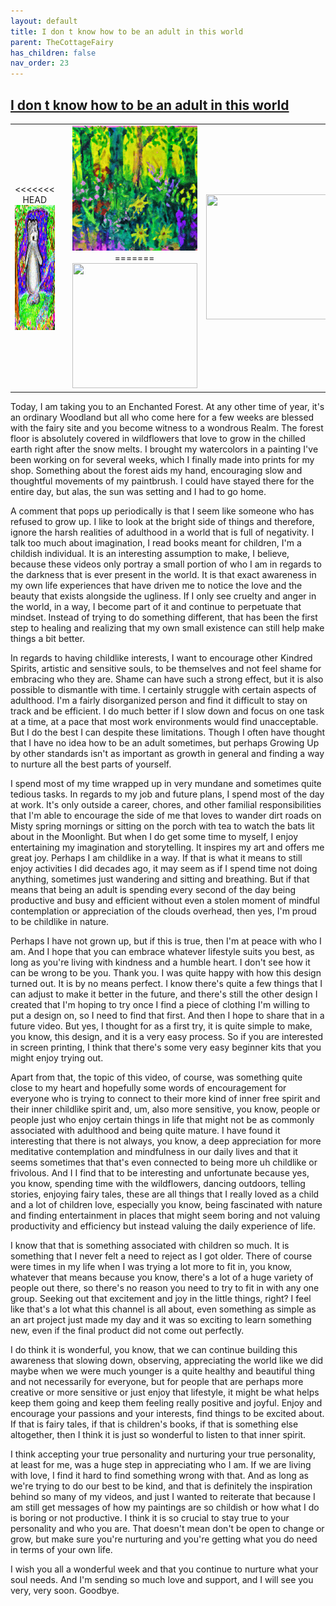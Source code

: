 ```yaml
---
layout: default
title: I don t know how to be an adult in this world
parent: TheCottageFairy
has_children: false
nav_order: 23
---
```


## [I don t know how to be an adult in this world](https://www.youtube.com/watch?v=Yf-xNfRkX_Q)

<div>
<table align="center">
	<tr>
		<td align="center">
<<<<<<< HEAD
			<img src="../../assets/cottage_fairy_ai_generated_photos/I_don_t_know_how_to_be_an_adult_in_this_world-[Yf-xNfRkX_Q]/generated_00.png" height="200" width="200"/>
		</td>
		<td align="center">
			<img src="../../assets/cottage_fairy_ai_generated_photos/I_don_t_know_how_to_be_an_adult_in_this_world-[Yf-xNfRkX_Q]/generated_01.png" height="200" width="200"/>
		</td>
		<td align="center">
			<img src="../../assets/cottage_fairy_ai_generated_photos/I_don_t_know_how_to_be_an_adult_in_this_world-[Yf-xNfRkX_Q]/generated_02.png" height="200" width="200"/>
=======
			<img src="../../posters/I_don_t_know_how_to_be_an_adult_in_this_world-[Yf-xNfRkX_Q]/generated_00.png" height="200" width="200"/>
		</td>
		<td align="center">
			<img src="../../posters/I_don_t_know_how_to_be_an_adult_in_this_world-[Yf-xNfRkX_Q]/generated_01.png" height="200" width="200"/>
		</td>
		<td align="center">
			<img src="../../posters/I_don_t_know_how_to_be_an_adult_in_this_world-[Yf-xNfRkX_Q]/generated_02.png" height="200" width="200"/>
>>>>>>> ffe52613361410ad9d371a0f80e81de4dd24175f
		</td>
	</tr>
</table>
</div>

Today, I am taking you to an Enchanted Forest. At any other time of year, it's an ordinary Woodland but all who come here for a few weeks are blessed with the fairy site and you become witness to a wondrous Realm. The forest floor is absolutely covered in wildflowers that love to grow in the chilled earth right after the snow melts. I brought my watercolors in a painting I've been working on for several weeks, which I finally made into prints for my shop. Something about the forest aids my hand, encouraging slow and thoughtful movements of my paintbrush. I could have stayed there for the entire day, but alas, the sun was setting and I had to go home.

A comment that pops up periodically is that I seem like someone who has refused to grow up. I like to look at the bright side of things and therefore, ignore the harsh realities of adulthood in a world that is full of negativity. I talk too much about imagination, I read books meant for children, I'm a childish individual. It is an interesting assumption to make, I believe, because these videos only portray a small portion of who I am in regards to the darkness that is ever present in the world. It is that exact awareness in my own life experiences that have driven me to notice the love and the beauty that exists alongside the ugliness. If I only see cruelty and anger in the world, in a way, I become part of it and continue to perpetuate that mindset. Instead of trying to do something different, that has been the first step to healing and realizing that my own small existence can still help make things a bit better.

In regards to having childlike interests, I want to encourage other Kindred Spirits, artistic and sensitive souls, to be themselves and not feel shame for embracing who they are. Shame can have such a strong effect, but it is also possible to dismantle with time. I certainly struggle with certain aspects of adulthood. I'm a fairly disorganized person and find it difficult to stay on track and be efficient. I do much better if I slow down and focus on one task at a time, at a pace that most work environments would find unacceptable. But I do the best I can despite these limitations. Though I often have thought that I have no idea how to be an adult sometimes, but perhaps Growing Up by other standards isn't as important as growth in general and finding a way to nurture all the best parts of yourself.

I spend most of my time wrapped up in very mundane and sometimes quite tedious tasks. In regards to my job and future plans, I spend most of the day at work. It's only outside a career, chores, and other familial responsibilities that I'm able to encourage the side of me that loves to wander dirt roads on Misty spring mornings or sitting on the porch with tea to watch the bats lit about in the Moonlight. But when I do get some time to myself, I enjoy entertaining my imagination and storytelling. It inspires my art and offers me great joy. Perhaps I am childlike in a way. If that is what it means to still enjoy activities I did decades ago, it may seem as if I spend time not doing anything, sometimes just wandering and sitting and breathing. But if that means that being an adult is spending every second of the day being productive and busy and efficient without even a stolen moment of mindful contemplation or appreciation of the clouds overhead, then yes, I'm proud to be childlike in nature.

Perhaps I have not grown up, but if this is true, then I'm at peace with who I am. And I hope that you can embrace whatever lifestyle suits you best, as long as you're living with kindness and a humble heart. I don't see how it can be wrong to be you. Thank you. I was quite happy with how this design turned out. It is by no means perfect. I know there's quite a few things that I can adjust to make it better in the future, and there's still the other design I created that I'm hoping to try once I find a piece of clothing I'm willing to put a design on, so I need to find that first. And then I hope to share that in a future video. But yes, I thought for as a first try, it is quite simple to make, you know, this design, and it is a very easy process. So if you are interested in screen printing, I think that there's some very easy beginner kits that you might enjoy trying out.

Apart from that, the topic of this video, of course, was something quite close to my heart and hopefully some words of encouragement for everyone who is trying to connect to their more kind of inner free spirit and their inner childlike spirit and, um, also more sensitive, you know, people or people just who enjoy certain things in life that might not be as commonly associated with adulthood and being quite mature. I have found it interesting that there is not always, you know, a deep appreciation for more meditative contemplation and mindfulness in our daily lives and that it seems sometimes that that's even connected to being more uh childlike or frivolous. And I I find that to be interesting and unfortunate because yes, you know, spending time with the wildflowers, dancing outdoors, telling stories, enjoying fairy tales, these are all things that I really loved as a child and a lot of children love, especially you know, being fascinated with nature and finding entertainment in places that might seem boring and not valuing productivity and efficiency but instead valuing the daily experience of life.

I know that that is something associated with children so much. It is something that I never felt a need to reject as I got older. There of course were times in my life when I was trying a lot more to fit in, you know, whatever that means because you know, there's a lot of a huge variety of people out there, so there's no reason you need to try to fit in with any one group. Seeking out that excitement and joy in the little things, right? I feel like that's a lot what this channel is all about, even something as simple as an art project just made my day and it was so exciting to learn something new, even if the final product did not come out perfectly.

I do think it is wonderful, you know, that we can continue building this awareness that slowing down, observing, appreciating the world like we did maybe when we were much younger is a quite healthy and beautiful thing and not necessarily for everyone, but for people that are perhaps more creative or more sensitive or just enjoy that lifestyle, it might be what helps keep them going and keep them feeling really positive and joyful. Enjoy and encourage your passions and your interests, find things to be excited about. If that is fairy tales, if that is children's books, if that is something else altogether, then I think it is just so wonderful to listen to that inner spirit.

I think accepting your true personality and nurturing your true personality, at least for me, was a huge step in appreciating who I am. If we are living with love, I find it hard to find something wrong with that. And as long as we're trying to do our best to be kind, and that is definitely the inspiration behind so many of my videos, and just I wanted to reiterate that because I am still get messages of how my paintings are so childish or how what I do is boring or not productive. I think it is so crucial to stay true to your personality and who you are. That doesn't mean don't be open to change or grow, but make sure you're nurturing and you're getting what you do need in terms of your own life.

I wish you all a wonderful week and that you continue to nurture what your soul needs. And I'm sending so much love and support, and I will see you very, very soon. Goodbye.